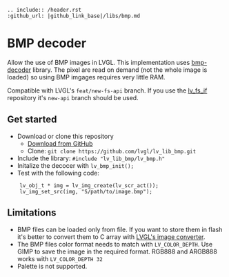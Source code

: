 ```eval_rst
.. include:: /header.rst 
:github_url: |github_link_base|/libs/bmp.md
```

# BMP decoder 

Allow the use of BMP images in LVGL. 
This implementation uses [bmp-decoder](https://github.com/caj-johnson/bmp-decoder) library.
The pixel are read on demand (not the whole image is loaded) so using BMP imgages requires very little RAM.

Compatible with LVGL's `feat/new-fs-api` branch. 
If you use the [lv_fs_if](https://github.com/lvgl/lv_fs_if) repository it's `new-api` branch should be used.

## Get started
- Download or clone this repository
  - [Download from GitHub](https://github.com/littlevgl/lv_lib_bmp/archive/master.zip)
  - Clone: `git clone https://github.com/lvgl/lv_lib_bmp.git`
- Include the library: `#include "lv_lib_bmp/lv_bmp.h"`
- Initalize the decocer with `lv_bmp_init();`
- Test with the following code:
```c;
    lv_obj_t * img = lv_img_create(lv_scr_act());
    lv_img_set_src(img, "S/path/to/image.bmp");
```

## Limitations
- BMP files can be loaded only from file. If you want to store them in flash it's better to convert them to C array with [LVGL's image converter](https://lvgl.io/tools/imageconverter).
- The BMP files color format needs to match with `LV_COLOR_DEPTH`. Use GIMP to save the image in the required format.
  RGB888 and ARGB888 works with `LV_COLOR_DEPTH 32`
- Palette is not supported.
